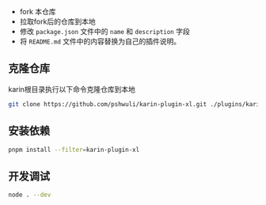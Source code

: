 - fork 本仓库
- 拉取fork后的仓库到本地
- 修改 `package.json` 文件中的 `name` 和 `description` 字段
- 将 `README.md` 文件中的内容替换为自己的插件说明。

## 克隆仓库

karin根目录执行以下命令克隆仓库到本地

```bash
git clone https://github.com/pshwuli/karin-plugin-xl.git ./plugins/karin-plugin-xl
```

## 安装依赖

```bash
pnpm install --filter=karin-plugin-xl
```


## 开发调试

```bash
node . --dev
```
